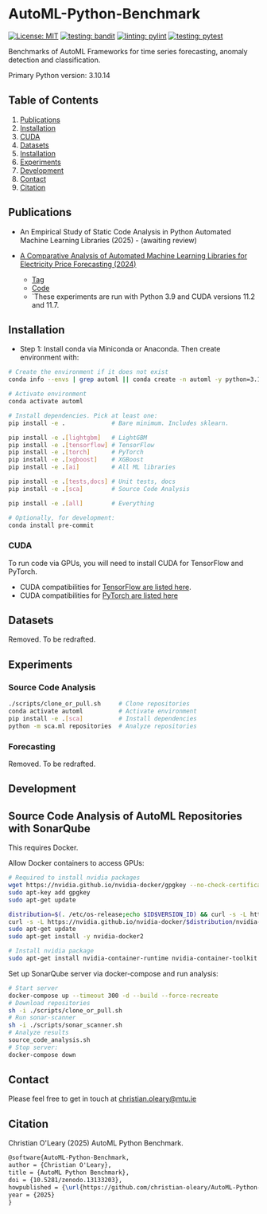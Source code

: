 # AutoML-Python-Benchmark

[![License: MIT](https://img.shields.io/badge/License-MIT-yellowgreen.svg)](https://opensource.org/licenses/MIT)
[![testing: bandit](https://github.com/christian-oleary/AutoML-Python-Benchmark/actions/workflows/bandit.yml/badge.svg)](https://github.com/christian-oleary/AutoML-Python-Benchmark/actions/workflows/bandit.yml)
[![linting: pylint](https://github.com/christian-oleary/AutoML-Python-Benchmark/actions/workflows/pylint.yml/badge.svg)](https://github.com/christian-oleary/AutoML-Python-Benchmark/actions/workflows/pylint.yml)
[![testing: pytest](https://github.com/christian-oleary/AutoML-Python-Benchmark/actions/workflows/pytest.yml/badge.svg)](https://github.com/christian-oleary/AutoML-Python-Benchmark/actions/workflows/pytest.yml)

Benchmarks of AutoML Frameworks for time series forecasting, anomaly detection and classification.

Primary Python version: 3.10.14

## Table of Contents

1. [Publications](#publications)
2. [Installation](#installation)
3. [CUDA](#cuda)
4. [Datasets](#datasets)
5. [Installation](#installation)
6. [Experiments](#experiments)
7. [Development](#development)
8. [Contact](#contact)
9. [Citation](#citation)

## Publications

- An Empirical Study of Static Code Analysis in Python Automated Machine Learning Libraries (2025) - (awaiting review)

- [A Comparative Analysis of Automated Machine Learning Libraries for Electricity Price Forecasting (2024)](https://sciendo.com/article/10.2478/acss-2024-0020)

  - [Tag](https://github.com/christian-oleary/AutoML-Python-Benchmark/releases/tag/electricity_price_forecasting)
  - [Code](https://github.com/christian-oleary/AutoML-Python-Benchmark/tree/c436f3f83e6872ab8a4bb430923fc5aaf64f5ade)
  - `These experiments are run with Python 3.9 and CUDA versions 11.2 and 11.7.

## Installation

- Step 1: Install conda via Miniconda or Anaconda. Then create environment with:

```bash
# Create the environment if it does not exist
conda info --envs | grep automl || conda create -n automl -y python=3.10.14

# Activate environment
conda activate automl

# Install dependencies. Pick at least one:
pip install -e .             # Bare minimum. Includes sklearn.

pip install -e .[lightgbm]   # LightGBM
pip install -e .[tensorflow] # TensorFlow
pip install -e .[torch]      # PyTorch
pip install -e .[xgboost]    # XGBoost
pip install -e .[ai]         # All ML libraries

pip install -e .[tests,docs] # Unit tests, docs
pip install -e .[sca]        # Source Code Analysis

pip install -e .[all]        # Everything

# Optionally, for development:
conda install pre-commit
```

### CUDA

To run code via GPUs, you will need to install CUDA for TensorFlow and PyTorch.

- CUDA compatibilities for [TensorFlow are listed here](https://www.tensorflow.org/install/source_windows).
- CUDA compatibilities for [PyTorch are listed here](https://pytorch.org/blog/deprecation-cuda-python-support/)

## Datasets

Removed. To be redrafted.

<!-- Before running the code, datasets and repositories must be downloaded -->

## Experiments

### Source Code Analysis

```bash
./scripts/clone_or_pull.sh     # Clone repositories
conda activate automl          # Activate environment
pip install -e .[sca]          # Install dependencies
python -m sca.ml repositories  # Analyze repositories
```

### Forecasting

Removed. To be redrafted.
<!-- After downloading repositories and datasets, you can run experiments with the following:

```bash
python run.py
``` -->

## Development

<!--
After installation and the download of repositories and datasets, you can run functional tests with:

```bash
pip install -r ./tests/requirements.txt
python -m pytest tests/functional_tests.py
```

Linting:

```bash
pip install -r ./tests/requirements.txt
python -m pylint src
python -m pylint src --disable=all --enable=W0102
```

Check if TensorFlow/PyTorch can access GPUs:

```bash
python ./tests/gpu_test.py
```

SonarQube:

```bash
# 1. Run server
docker run -d --name sonarqube -e SONAR_ES_BOOTSTRAP_CHECKS_DISABLE=true -p 9000:9000 sonarqube:latest
# 2. (Create a project and token on the server at http://localhost:9000)
# 3. Run scanner
sonar-scanner -D"sonar.projectKey=PROJECT_NAME" -D"sonar.sources=." -D"sonar.host.url=http://localhost:9000" -D"sonar.token=GENERATED_TOKEN"
```

Profiling:

```bash
python -m cProfile -s time run.py > profile_verbose.txt
cat profile_verbose.txt | grep -e dataset_formatting.py -e forecasting.py -e util.py -e cumtime | grep -v "(<" > profile_summary.txt
```

Coverage report:

```bash
pip install -r ./tests/requirements.txt
coverage run -m pytest tests/functional_tests.py
coverage report --omit="env/*,venv/*,.env/*,.venv/*,*AppData*,*python37*,tests/*"
rm .coverage
``` -->

## Source Code Analysis of AutoML Repositories with SonarQube

This requires Docker.

Allow Docker containers to access GPUs:

```bash
# Required to install nvidia packages
wget https://nvidia.github.io/nvidia-docker/gpgkey --no-check-certificate
sudo apt-key add gpgkey
sudo apt-get update

distribution=$(. /etc/os-release;echo $ID$VERSION_ID) && curl -s -L https://nvidia.github.io/nvidia-docker/gpgkey | sudo apt-key add -
curl -s -L https://nvidia.github.io/nvidia-docker/$distribution/nvidia-docker.list | sudo tee /etc/apt/sources.list.d/nvidia-docker.list
sudo apt-get update
sudo apt-get install -y nvidia-docker2

# Install nvidia package
sudo apt-get install nvidia-container-runtime nvidia-container-toolkit
```

Set up SonarQube server via docker-compose and run analysis:

```bash
# Start server
docker-compose up --timeout 300 -d --build --force-recreate
# Download repositories
sh -i ./scripts/clone_or_pull.sh
# Run sonar-scanner
sh -i ./scripts/sonar_scanner.sh
# Analyze results
source_code_analysis.sh
# Stop server:
docker-compose down
```

## Contact

Please feel free to get in touch at <christian.oleary@mtu.ie>

## Citation

Christian O'Leary (2025) AutoML Python Benchmark.

```latex
@software{AutoML-Python-Benchmark,
author = {Christian O'Leary},
title = {AutoML Python Benchmark},
doi = {10.5281/zenodo.13133203},
howpublished = {\url{https://github.com/christian-oleary/AutoML-Python-Benchmark}},
year = {2025}
}
```
